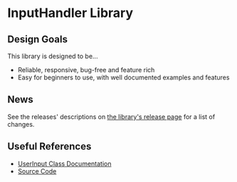 # InputHandler Library

## Design Goals

This library is designed to be...

- Reliable, responsive, bug-free and feature rich
- Easy for beginners to use, with well documented examples and features

## News

See the releases' descriptions on
[the library's release page](https://github.com/dstroy0/InputHandler/releases) for a list of
changes.

## Useful References

- [UserInput Class Documentation](classUserInput.html)
- [Source Code](https://github.com/dstroy0/InputHandler)
